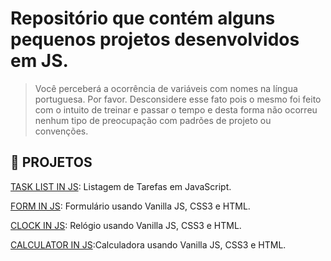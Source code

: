 # Repositório que contém alguns pequenos projetos desenvolvidos em JS.

> Você perceberá a ocorrência de variáveis com nomes na língua portuguesa. Por favor. Desconsidere esse fato pois o mesmo foi feito com o intuito de treinar e passar o tempo e desta forma não ocorreu nenhum tipo de preocupação com padrões de projeto ou convenções. 

## 🔗 PROJETOS

[TASK LIST IN JS](https://github.com/thiagolucio/JS-Projects/tree/main/TaskList_JS):  Listagem de Tarefas em JavaScript. 

[FORM IN JS](https://github.com/thiagolucio/JS-Projects/tree/main/Form_JS): Formulário usando Vanilla JS, CSS3 e HTML. 

[CLOCK IN JS](https://github.com/thiagolucio/JS-Projects/tree/main/Clock_JS): Relógio usando Vanilla JS, CSS3 e HTML. 

[CALCULATOR IN JS](https://github.com/thiagolucio/JS-Projects/tree/main/Calculator_JS):Calculadora usando  Vanilla JS, CSS3 e HTML.
